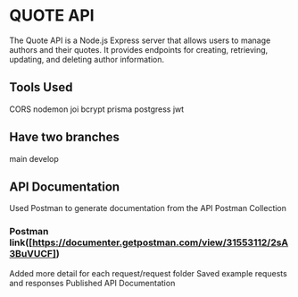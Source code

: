  # QUOTE API
The Quote API is a Node.js Express server that allows users to manage authors and their quotes. It provides endpoints for creating, retrieving, updating, and deleting author information.
## Tools Used
 CORS 
 nodemon
 joi
 bcrypt
 prisma
 postgress
 jwt
## Have two branches
main
develop
## API Documentation
Used Postman to generate documentation from the API Postman Collection
### Postman link([https://documenter.getpostman.com/view/31553112/2sA3BuVUCF])
Added more detail for each request/request folder
Saved example requests and responses
Published API Documentation


